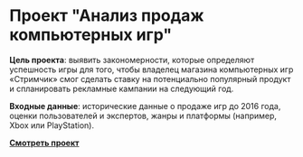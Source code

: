 # Проект "Анализ продаж компьютерных игр"

**Цель проекта**: выявить закономерности, которые определяют успешность игры для того, чтобы владелец магазина компьютерных игр «Стримчик» смог сделать ставку на потенциально популярный продукт и спланировать рекламные кампании на следующий год.

**Входные данные**: исторические данные о продаже игр до 2016 года, оценки пользователей и экспертов, жанры и платформы (например, Xbox или PlayStation).


**[Смотреть проект](https://github.com/Alie-in-Wonderland/data-analyst-projects/blob/main/%D0%90%D0%BD%D0%B0%D0%BB%D0%B8%D0%B7%20%D0%BF%D1%80%D0%BE%D0%B4%D0%B0%D0%B6%20%D0%BA%D0%BE%D0%BC%D0%BF%D1%8C%D1%8E%D1%82%D0%B5%D1%80%D0%BD%D1%8B%D1%85%20%D0%B8%D0%B3%D1%80/sales%20of%20computer%20games.ipynb)**






